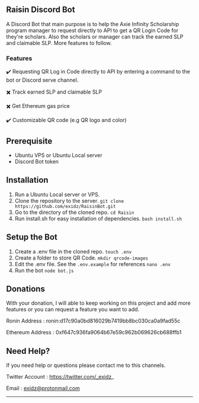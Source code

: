 ## Raisin Discord Bot
A Discord Bot that main purpose is to help the Axie Infinity Scholarship program manager to request directly to API to get a QR Login Code for they're scholars. Also the scholars or manager can track the earned SLP and claimable SLP. More features to follow. 

### Features

:heavy_check_mark: Requesting QR Log in Code directly to API by entering a command to the bot or Discord serve channel.

:heavy_multiplication_x: Track earned SLP and claimable SLP

:heavy_multiplication_x: Get Ethereum gas price 

:heavy_check_mark: Customizable QR code (e.g QR logo and color)

## Prerequisite
- Ubuntu VPS or Ubuntu Local server
- Discord Bot token

## Installation
1.  Run a Ubuntu Local server or VPS.
2. Clone the repository to the server.
`git clone https://github.com/exidz/RaisinBot.git`
3. Go to the directory of the cloned repo.
`cd Raisin`
4.  Run install.sh for easy installation of dependencies.
`bash install.sh`

## Setup the Bot
1. Create a .env file in the cloned repo.
`touch .env`
2. Create a folder to store QR Code.
`mkdir qrcode-images`
3. Edit the .env file. See the `.env.example` for references
`nano .env`
4. Run the bot 
`node bot.js`

## Donations
With your donation, I will able to keep working on this project and add more features or you can request a feature you want to add. 

Ronin Address : ronin:d17c90a0bd816029b7419bb8bc030ca0a9fad55c

Ethereum Address : 0xf647c936fa9064b67e59c962b069626cb688ffb1


## Need Help?
If you need help or questions please contact me to this channels.

Twitter Account : https://twitter.com/_exidz_

Email : exidz@protonmail.com


------------

